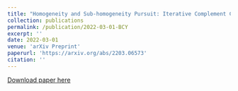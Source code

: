 ```yaml
---
title: "Homogeneity and Sub-homogeneity Pursuit: Iterative Complement Clustering PCA"
collection: publications
permalink: /publication/2022-03-01-BCY
excerpt: ''
date: 2022-03-01
venue: 'arXiv Preprint'
paperurl: 'https://arxiv.org/abs/2203.06573'
citation: ''
---
```

[//]: # (This paper is about the number 1. The number 2 is left for future work.)

[Download paper here](https://arxiv.org/pdf/2203.06573)

[//]: # (Recommended citation: Your Name, You. 2009. "Paper Title Number 1." <i>Journal 1</i>. 11.) 


